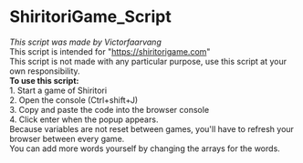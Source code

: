# ShiritoriGame_Script
<i>This script was made by Victorfaarvang</i>
<br>This script is intended for "https://shiritorigame.com"
<br>This script is not made with any particular purpose, use this script at your own responsibility.
<br><b>To use this script:</b>
<br> 1. Start a game of Shiritori
<br> 2. Open the console (Ctrl+shift+J)
<br> 3. Copy and paste the code into the browser console
<br> 4. Click enter when the popup appears.
<br> Because variables are not reset between games, you'll have to refresh your browser between every game.
<br> You can add more words yourself by changing the arrays for the words.
